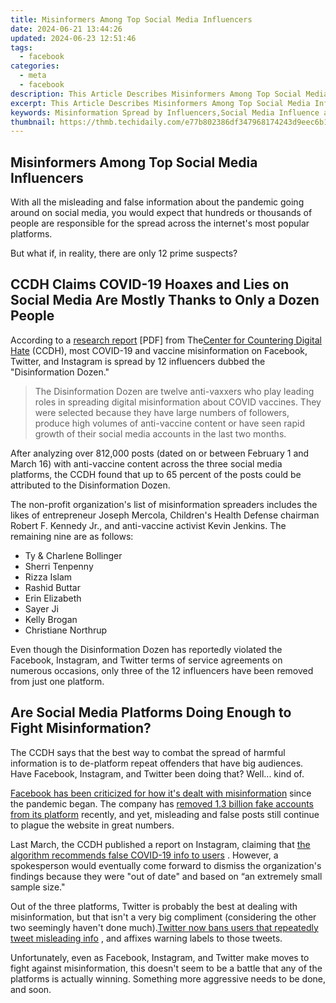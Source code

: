 ```yaml
---
title: Misinformers Among Top Social Media Influencers
date: 2024-06-21 13:44:26
updated: 2024-06-23 12:51:46
tags:
  - facebook
categories:
  - meta
  - facebook
description: This Article Describes Misinformers Among Top Social Media Influencers
excerpt: This Article Describes Misinformers Among Top Social Media Influencers
keywords: Misinformation Spread by Influencers,Social Media Influence and Facts,Counteracting Fake News on Twitter,The Role of Influencers in Propagating Falsehoods,Evaluating Truthfulness in Instagram Posts,Combatting Misinformation by Popular Bloggers,Assessing Accuracy Among YouTube Personalities
thumbnail: https://thmb.techidaily.com/e77b802386df347968174243d9eec6b1ff5aaa13a757fb94ecaebe8d1775e8b5.jpg
---
```


## Misinformers Among Top Social Media Influencers

 With all the misleading and false information about the pandemic going around on social media, you would expect that hundreds or thousands of people are responsible for the spread across the internet's most popular platforms.

But what if, in reality, there are only 12 prime suspects?

## CCDH Claims COVID-19 Hoaxes and Lies on Social Media Are Mostly Thanks to Only a Dozen People

 According to a [research report](https://252f2edd-1c8b-49f5-9bb2-cb57bb47e4ba.filesusr.com/ugd/f4d9b9%5Fb7cedc0553604720b7137f8663366ee5.pdf) \[PDF\] from The[Center for Countering Digital Hate](https://www.counterhate.com/) (CCDH), most COVID-19 and vaccine misinformation on Facebook, Twitter, and Instagram is spread by 12 influencers dubbed the "Disinformation Dozen."

> The Disinformation Dozen are twelve anti-vaxxers who play leading roles in spreading digital misinformation about COVID vaccines. They were selected because they have large numbers of followers, produce high volumes of anti-vaccine content or have seen rapid growth of their social media accounts in the last two months.

 After analyzing over 812,000 posts (dated on or between February 1 and March 16) with anti-vaccine content across the three social media platforms, the CCDH found that up to 65 percent of the posts could be attributed to the Disinformation Dozen.

 The non-profit organization's list of misinformation spreaders includes the likes of entrepreneur Joseph Mercola, Children's Health Defense chairman Robert F. Kennedy Jr., and anti-vaccine activist Kevin Jenkins. The remaining nine are as follows:

* Ty & Charlene Bollinger
* Sherri Tenpenny
* Rizza Islam
* Rashid Buttar
* Erin Elizabeth
* Sayer Ji
* Kelly Brogan
* Christiane Northrup

 Even though the Disinformation Dozen has reportedly violated the Facebook, Instagram, and Twitter terms of service agreements on numerous occasions, only three of the 12 influencers have been removed from just one platform.

## Are Social Media Platforms Doing Enough to Fight Misinformation?

 The CCDH says that the best way to combat the spread of harmful information is to de-platform repeat offenders that have big audiences. Have Facebook, Instagram, and Twitter been doing that? Well... kind of.

[Facebook has been criticized for how it's dealt with misinformation](https://www.makeuseof.com/is-facebook-doing-enough-misinformation/) since the pandemic began. The company has [removed 1.3 billion fake accounts from its platform](https://www.makeuseof.com/is-facebook-doing-enough-misinformation/) recently, and yet, misleading and false posts still continue to plague the website in great numbers.

 Last March, the CCDH published a report on Instagram, claiming that [the algorithm recommends false COVID-19 info to users](https://www.makeuseof.com/instagram-misinformation-study/) . However, a spokesperson would eventually come forward to dismiss the organization's findings because they were "out of date" and based on “an extremely small sample size."

 Out of the three platforms, Twitter is probably the best at dealing with misinformation, but that isn't a very big compliment (considering the other two seemingly haven't done much).[Twitter now bans users that repeatedly tweet misleading info](https://www.makeuseof.com/twitter-ban-users-continuously-post-covid19-misinformation/) , and affixes warning labels to those tweets.

 Unfortunately, even as Facebook, Instagram, and Twitter make moves to fight against misinformation, this doesn't seem to be a battle that any of the platforms is actually winning. Something more aggressive needs to be done, and soon.


<ins class="adsbygoogle"
     style="display:block"
     data-ad-format="autorelaxed"
     data-ad-client="ca-pub-7571918770474297"
     data-ad-slot="1223367746"></ins>



<ins class="adsbygoogle"
     style="display:block"
     data-ad-client="ca-pub-7571918770474297"
     data-ad-slot="8358498916"
     data-ad-format="auto"
     data-full-width-responsive="true"></ins>
